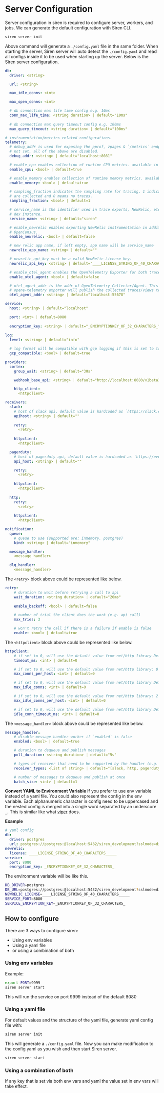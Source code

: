 # Server Configuration

Server configuration in siren is required to configure server, workers, and jobs. We can generate the default configuration with Siren CLI.
```bash
siren server init
```
Above command will generate a `./config.yaml` file in the same folder. When starting the server, Siren server will auto detect the `./config.yaml` and read all configs inside it to be used when starting up the server. Below is the Siren server configuration.

```yaml
db:
  driver: <string>

  url: <string>

  max_idle_conns: <int>

  max_open_conns: <int>

  # db connection max life time config e.g. 10ms
  conn_max_life_time: <string duration> | default="10ms"
  
  # db connection max query timeout config e.g. 100ms
  max_query_timeout: <string duration> | default="100ms"

# instrumentation/metrics related configurations.
telemetry:
  # debug_addr is used for exposing the pprof, zpages & `/metrics` endpoints. if
  # not set, all of the above are disabled.
  debug_addr: <string> | default="localhost:8081"

  # enable_cpu enables collection of runtime CPU metrics. available in `/metrics`.
  enable_cpu: <bool> | default=true

  # enable_memory enables collection of runtime memory metrics. available via `/metrics`.
  enable_memory: <bool> | default=true

  # sampling_fraction indicates the sampling rate for tracing. 1 indicates all traces
  # are collected and 0 means no traces.
  sampling_fraction: <bool> | default=1

  # service_name is the identifier used in trace exports, NewRelic, etc for the
  # dex instance.
  service_name: <string> | default="siren"

  # enable_newrelic enables exporting NewRelic instrumentation in addition to the
  # OpenCensus.
  enable_newrelic: <bool> | default=false

  # new relic app name, if left empty, app name will be service_name
  newrelic_app_name: <string> | default=""

  # newrelic_api_key must be a valid NewRelic License key.
  newrelic_api_key: <string> | default="____LICENSE_STRING_OF_40_CHARACTERS_____"

  # enable_otel_agent enables the OpenTelemetry Exporter for both traces and views.
  enable_otel_agent: <bool> | default=false

  # otel_agent_addr is the addr of OpenTelemetry Collector/Agent. This is where the
  # opene-telemetry exporter will publish the collected traces/views to.
  otel_agent_addr: <string> | default="localhost:55678"

service:
  host: <string> | default="localhost"

  port: <int> | default=8080
  
  encryption_key: <string> | default="_ENCRYPTIONKEY_OF_32_CHARACTERS_"
  
log:
  level: <string> | default="info"

  # log format will be compatible with gcp logging if this is set to true
  gcp_compatible: <bool> | default=true

providers:
  cortex:
    group_wait: <string> | default="30s"

    webhook_base_api: <string> | default="http://localhost:8080/v1beta1/alerts/cortex"

    http_client:
      <httpclient>

receivers:
  slack:
    # host of slack api, default value is hardcoded as `https://slack.com/api`
    apihost: <string> | default=""
    
    retry:
      <retry>
      
    httpclient:
      <httpclient>

  pagerduty:
    # host of pagerduty api, default value is hardcoded as `https://events.pagerduty.com`
    api_host: <string> | default=""

    retry:
      <retry>
      
    httpclient:
      <httpclient>
      
  http:
    retry:
      <retry>
      
    httpclient:
      <httpclient>

notification:
  queue:
    # queue to use (supported are: inmemory, postgres)
    kind: <string> | default="inmemory"

  message_handler:
    <message_handler>

  dlq_handler:
    <message_handler>
```

The `<retry>` block above could be represented like below.
```yaml
retry:
    # duration to wait before retrying a call to api
    wait_duration: <string duration> | default="20ms"
    
    enable_backoff: <bool> | default=false

    # number of trial the client does the work (e.g. api call)
    max_tries: 3

    # won't retry the call if there is a failure if enable is false
    enable: <bool> | default=true
```

The `<httpclient>` block above could be represented like below.
```yaml
httpclient:
    # if set to 0, will use the default value from net/http library DefaultTransport: 30000
    timeout_ms: <int> | default=0

    # if set to 0, will use the default value from net/http library: 0 means no limit
    max_conns_per_host: <int> | default=0

    # if set to 0, will use the default value from net/http library DefaultTransport: 100
    max_idle_conns: <int> | default=0

    # if set to 0, will use the default value from net/http library: 2
    max_idle_conns_per_host: <int> | default=0

    # if set to 0, will use the default value from net/http library DefaultTransport: 90000
    idle_conn_timeout_ms: <int> | default=0
```

The `<message_handler>` block above could be represented like below.
```yaml
message_handler:
    # disable message handler worker if `enabled` is false
    enabled: <bool> | default=true

    # duration to dequeue and publish messages
    poll_duration: <string duration> | default="5s"

    # types of receiver that need to be supported by the handler (e.g. slack, http, pagerduty, file)
    receiver_types: <list of string> | default="[slack, http, pagerduty, file]"\

    # number of messages to dequeue and publish at once
    batch_size: <int> | default=1
```

**Convert YAML to Environment Variable**
If you prefer to use env variable instead of a yaml file. You could also represent the config in the env variable. Each alphanumeric character in config need to be uppercased and the nested config is merged into a single word separated by an underscore `_`. This is similar like what [viper](https://github.com/spf13/viper) does.

__Example__

```yaml
# yaml config
db:
  driver: postgres
  url: postgres://postgres:@localhost:5432/siren_development?sslmode=disable
newrelic:
  license: ____LICENSE_STRING_OF_40_CHARACTERS_____
service:
  port: 8080
  encryption_key: _ENCRYPTIONKEY_OF_32_CHARACTERS_
```
The environment variable will be like this.
```bash
DB_DRIVER=postgres
DB_URL=postgres://postgres:@localhost:5432/siren_development?sslmode=disable
NEWRELIC_LICENSE=____LICENSE_STRING_OF_40_CHARACTERS_____
SERVICE_PORT=8080
SERVICE_ENCRYPTION_KEY=_ENCRYPTIONKEY_OF_32_CHARACTERS_
```

## How to configure

There are 3 ways to configure siren:

- Using env variables
- Using a yaml file
- or using a combination of both

### Using env variables

Example:

```sh
export PORT=9999
siren server start
```

This will run the service on port 9999 instead of the default 8080

### Using a yaml file

For default values and the structure of the yaml file, generate yaml config file with:
```bash
siren server init
```
This will generate a `./config.yaml` file. Now you can make modification to the config yaml as you wish and then start Siren server.

```sh
siren server start
```

### Using a combination of both

If any key that is set via both env vars and yaml the value set in env vars will take effect.
